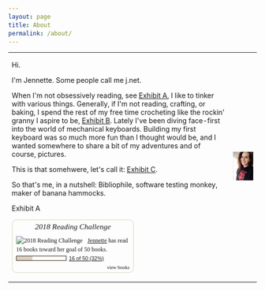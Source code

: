 ```yaml
---
layout: page
title: About
permalink: /about/
---
```


<table>
<tr><td><p>Hi.</p>

<p>I'm Jennette. Some people call me j.net.</p>

<p>When I'm not obsessively reading, see <a href="#exhibitA">Exhibit A</a>, I like to tinker with various things. Generally, if I'm not reading, crafting, or baking, I spend the rest of my free time crocheting like the rockin' granny I aspire to be, <a href="http://meandmyhook.etsy.com" target=_new>Exhibit B</a>.  Lately I've been diving face-first into the world of mechanical keyboards. Building my first keyboard was so much more fun than I thought would be, and I wanted somewhere to share a bit of my adventures and of course, pictures.</p>

<p>This is that somehwere, let's call it: <a href="https://jennetters.github.io">Exhibit C</a>.</p>

<p>So that's me, in a nutshell: Bibliophile, software testing monkey, maker of banana hammocks.</p> 

<p><a name="exhibitA">Exhibit A</a>
<div id="gr_challenge_7501" style="border: 2px solid #EBE8D5; border-radius:10px; padding: 0px 7px 0px 7px; max-width:230px; min-height: 100px">
  <div id="gr_challenge_progress_body_7501" style="font-size: 12px; font-family: georgia,serif;line-height: 18px">
    <h3 style="margin: 4px 0 10px; font-weight: normal; text-align: center">
      <a style="text-decoration: none; font-family:georgia,serif;font-style:italic; font-size: 1.1em" rel="nofollow" href="https://www.goodreads.com/challenges/7501-2018-reading-challenge">2018 Reading Challenge</a>
    </h3>
        <div class="challengePic">
          <a rel="nofollow" href="https://www.goodreads.com/challenges/7501-2018-reading-challenge"><img alt="2018 Reading Challenge" style="float:left; margin-right: 10px; border: 0 none" src="https://images.gr-assets.com/challenges/1512582428p2/7501.jpg" /></a>
        </div>
      <div>
        <a rel="nofollow" href="https://www.goodreads.com/user/show/23672932-jennette-reid">Jennette</a> has
             read 16 books toward
             her goal of
             50 books.
      </div>
      <div style="width: 100px; margin: 4px 5px 5px 0; float: left; border: 1px solid #382110; height: 8px; overflow: hidden; background-color: #FFF">
        <div style="width: 32%; background-color: #D7D2C4; float: left"><span style="visibility:hidden">hide</span></div>
      </div>
      <div style="font-family: arial, verdana, helvetica, sans-serif;font-size:90%">
        <a rel="nofollow" href="https://www.goodreads.com/user_challenges/10665094">16 of 50 (32%)</a>
      </div>
        <div style="text-align: right;">
          <a style="text-decoration: none; font-size: 10px;" rel="nofollow" href="https://www.goodreads.com/user_challenges/10665094">view books</a>
        </div>
  </div>
	<script src="https://www.goodreads.com/user_challenges/widget/23672932-jennette-reid?challenge_id=7501&v=2"></script>
</div></p>
</td>
<td><img src="/images/jdotnet.jpg"></td></tr></table>